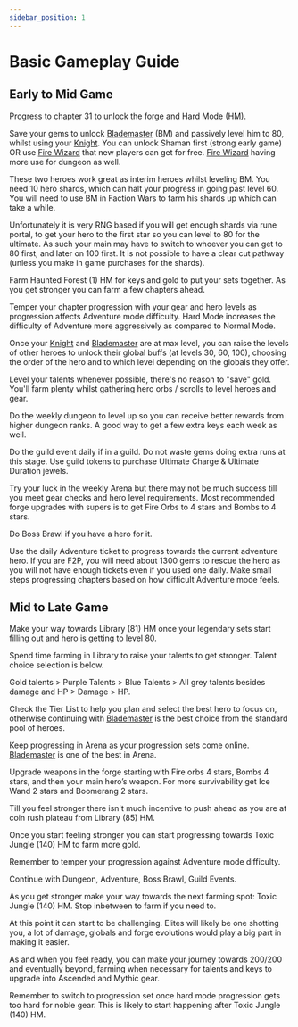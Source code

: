 ```yaml
---
sidebar_position: 1
---
```


# Basic Gameplay Guide

## Early to Mid Game

Progress to chapter 31 to unlock the forge and Hard Mode (HM).

Save your gems to unlock [Blademaster](/docs/hero/blademaster) (BM) and passively level him to 80, whilst using your [Knight](/docs/hero/knight). You can unlock Shaman first (strong early game) OR use [Fire Wizard](/docs/hero/fire-wizard) that new players can get for free. [Fire Wizard](/docs/hero/fire-wizard) having more use for dungeon as well.

These two heroes work great as interim heroes whilst leveling BM. You need 10 hero shards, which can halt your progress in going past level 60. You will need to use BM in Faction Wars to farm his shards up which can take a while.

Unfortunately it is very RNG based if you will get enough shards via rune portal, to get your hero to the first star so you can level to 80 for the ultimate. As such your main may have to switch to whoever you can get to 80 first, and later on 100 first. It is not possible to have a clear cut pathway (unless you make in game purchases for the shards).

Farm Haunted Forest (1) HM for keys and gold to put your sets together. As you get stronger you can farm a few chapters ahead.

Temper your chapter progression with your gear and hero levels as progression affects Adventure mode difficulty. Hard Mode increases the difficulty of Adventure more aggressively as compared to Normal Mode.

Once your [Knight](/docs/hero/knight) and [Blademaster](/docs/hero/blademaster) are at max level, you can raise the levels of other heroes to unlock their global buffs (at levels 30, 60, 100), choosing the order of the hero and to which level depending on the globals they offer.

Level your talents whenever possible, there's no reason to "save" gold. You'll farm plenty whilst gathering hero orbs / scrolls to level heroes and gear.

Do the weekly dungeon to level up so you can receive better rewards from higher dungeon ranks. A good way to get a few extra keys each week as well.

Do the guild event daily if in a guild. Do not waste gems doing extra runs at this stage. Use guild tokens to purchase Ultimate Charge & Ultimate Duration jewels.

Try your luck in the weekly Arena but there may not be much success till you meet gear checks and hero level requirements. Most recommended forge upgrades with supers is to get Fire Orbs to 4 stars and Bombs to 4 stars.

Do Boss Brawl if you have a hero for it.

Use the daily Adventure ticket to progress towards the current adventure hero. If you are F2P, you will need about 1300 gems to rescue the hero as you will not have enough tickets even if you used one daily. Make small steps progressing chapters based on how difficult Adventure mode feels.

## Mid to Late Game

Make your way towards Library (81) HM once your legendary sets start filling out and hero is getting to level 80.

Spend time farming in Library to raise your talents to get stronger. Talent choice selection is below.

Gold talents > Purple Talents > Blue Talents > All grey talents besides damage and HP > Damage > HP.

Check the Tier List to help you plan and select the best hero to focus on, otherwise continuing with [Blademaster](/docs/hero/blademaster) is the best choice from the standard pool of heroes.

Keep progressing in Arena as your progression sets come online. [Blademaster](/docs/hero/blademaster) is one of the best in Arena.

Upgrade weapons in the forge starting with Fire orbs 4 stars, Bombs 4 stars, and then your main hero’s weapon. For more survivability get Ice Wand 2 stars and Boomerang 2 stars.

Till you feel stronger there isn't much incentive to push ahead as you are at coin rush plateau from Library (85) HM.

Once you start feeling stronger you can start progressing towards Toxic Jungle (140) HM to farm more gold.

Remember to temper your progression against Adventure mode difficulty.

Continue with Dungeon, Adventure, Boss Brawl, Guild Events.

As you get stronger make your way towards the next farming spot: Toxic Jungle (140) HM. Stop inbetween to farm if you need to.

At this point it can start to be challenging. Elites will likely be one shotting you, a lot of damage, globals and forge evolutions would play a big part in making it easier.

As and when you feel ready, you can make your journey towards 200/200 and eventually beyond, farming when necessary for talents and keys to upgrade into Ascended and Mythic gear.

Remember to switch to progression set once hard mode progression gets too hard for noble gear. This is likely to start happening after Toxic Jungle (140) HM.
